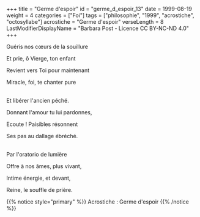 +++
title = "Germe d'espoir"
id = "germe_d_espoir_13"
date = 1999-08-19
weight = 4
categories = ["Foi"]
tags = ["philosophie", "1999", "acrostiche", "octosyllabe"]
acrostiche = "Germe d'espoir"
verseLength = 8
LastModifierDisplayName = "Barbara Post - Licence CC BY-NC-ND 4.0"
+++

Guéris nos cœurs de la souillure

Et prie, ô Vierge, ton enfant

Revient vers Toi pour maintenant

Miracle, foi, te chanter pure

 \
Et libérer l'ancien péché.

Donnant l'amour tu lui pardonnes,

Ecoute ! Paisibles résonnent

Ses pas au dallage ébréché.

 \
Par l'oratorio de lumière

Offre à nos âmes, plus vivant,

Intime énergie, et devant,

Reine, le souffle de prière.

{{% notice style="primary" %}}
Acrostiche : Germe d'espoir
{{% /notice %}}
